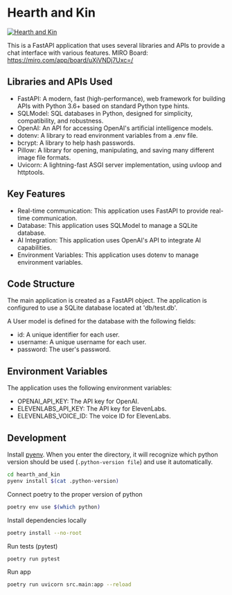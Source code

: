 # Hearth and Kin
[![Hearth and Kin](https://github.com/kodackx/hearth_and_kin/actions/workflows/build.yml/badge.svg)](https://github.com/kodackx/hearth_and_kin/actions/workflows/build.yml)

This is a FastAPI application that uses several libraries and APIs to provide a chat interface with various features.
MIRO Board: https://miro.com/app/board/uXjVNDj7Uxc=/

## Libraries and APIs Used

- FastAPI: A modern, fast (high-performance), web framework for building APIs with Python 3.6+ based on standard Python type hints.
- SQLModel: SQL databases in Python, designed for simplicity, compatibility, and robustness.
- OpenAI: An API for accessing OpenAI's artificial intelligence models.
- dotenv: A library to read environment variables from a .env file.
- bcrypt: A library to help hash passwords.
- Pillow: A library for opening, manipulating, and saving many different image file formats.
- Uvicorn: A lightning-fast ASGI server implementation, using uvloop and httptools.

## Key Features

- Real-time communication: This application uses FastAPI to provide real-time communication.
- Database: This application uses SQLModel to manage a SQLite database.
- AI Integration: This application uses OpenAI's API to integrate AI capabilities.
- Environment Variables: This application uses dotenv to manage environment variables.

## Code Structure

The main application is created as a FastAPI object. The application is configured to use a SQLite database located at 'db/test.db'.

A User model is defined for the database with the following fields:
- id: A unique identifier for each user.
- username: A unique username for each user.
- password: The user's password.

## Environment Variables

The application uses the following environment variables:
- OPENAI_API_KEY: The API key for OpenAI.
- ELEVENLABS_API_KEY: The API key for ElevenLabs.
- ELEVENLABS_VOICE_ID: The voice ID for ElevenLabs.

## Development

Install [pyenv](https://github.com/pyenv/pyenv). When you enter the directory, it will recognize which python version should be used (`.python-version file`) and use it automatically.


```bash
cd hearth_and_kin
pyenv install $(cat .python-version)
```

Connect poetry to the proper version of python

```bash
poetry env use $(which python)
```

Install dependencies locally

```bash
poetry install --no-root
```

Run tests (pytest)

```bash
poetry run pytest
```

Run app

```bash
poetry run uvicorn src.main:app --reload
```